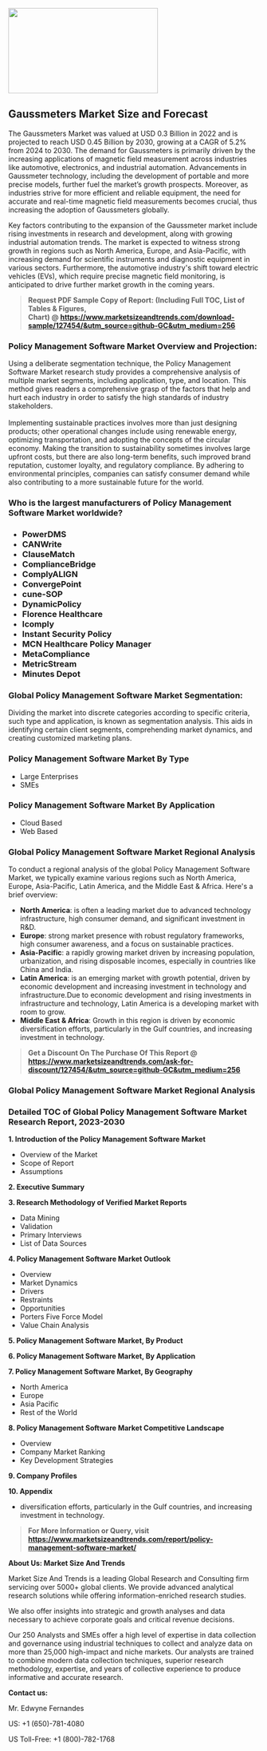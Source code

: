 <p><img class="alignnone size-medium wp-image-20088" src="https://ffe5etoiles.com/wp-content/uploads/2024/12/MST1-300x171.png" alt="" width="300" height="171" /></p><h2>Gaussmeters Market Size and Forecast</h2><p>The Gaussmeters Market was valued at USD 0.3 Billion in 2022 and is projected to reach USD 0.45 Billion by 2030, growing at a CAGR of 5.2% from 2024 to 2030. The demand for Gaussmeters is primarily driven by the increasing applications of magnetic field measurement across industries like automotive, electronics, and industrial automation. Advancements in Gaussmeter technology, including the development of portable and more precise models, further fuel the market’s growth prospects. Moreover, as industries strive for more efficient and reliable equipment, the need for accurate and real-time magnetic field measurements becomes crucial, thus increasing the adoption of Gaussmeters globally.</p><p>Key factors contributing to the expansion of the Gaussmeter market include rising investments in research and development, along with growing industrial automation trends. The market is expected to witness strong growth in regions such as North America, Europe, and Asia-Pacific, with increasing demand for scientific instruments and diagnostic equipment in various sectors. Furthermore, the automotive industry's shift toward electric vehicles (EVs), which require precise magnetic field monitoring, is anticipated to drive further market growth in the coming years.</p></p><blockquote id="" class=""><strong>Request PDF Sample Copy of Report: (Including Full TOC, List of Tables &amp; Figures, Chart)&nbsp;@&nbsp;<strong><a href="https://www.marketsizeandtrends.com/download-sample/127454/&utm_source=github-GC&utm_medium=256" target="_blank">https://www.marketsizeandtrends.com/download-sample/127454/&utm_source=github-GC&utm_medium=256</a></strong></strong></blockquote><h3 id="" class="">Policy Management Software Market&nbsp;Overview and Projection:</h3><p id="" class="">Using a deliberate segmentation technique, the Policy Management Software Market research study provides a comprehensive analysis of multiple market segments, including application, type, and location. This method gives readers a comprehensive grasp of the factors that help and hurt each industry in order to satisfy the high standards of industry stakeholders. <br /> <br />Implementing sustainable practices involves more than just designing products; other operational changes include using renewable energy, optimizing transportation, and adopting the concepts of the circular economy. Making the transition to sustainability sometimes involves large upfront costs, but there are also long-term benefits, such improved brand reputation, customer loyalty, and regulatory compliance. By adhering to environmental principles, companies can satisfy consumer demand while also contributing to a more sustainable future for the world.</p><h3 id="" class="">Who is the largest manufacturers of&nbsp;Policy Management Software Market worldwide?</h3><h3 class=""><p><ul><li>PowerDMS </li><li> CANWrite </li><li> ClauseMatch </li><li> ComplianceBridge </li><li> ComplyALIGN </li><li> ConvergePoint </li><li> cune-SOP </li><li> DynamicPolicy </li><li> Florence Healthcare </li><li> Icomply </li><li> Instant Security Policy </li><li> MCN Healthcare Policy Manager </li><li> MetaCompliance </li><li> MetricStream </li><li> Minutes Depot</li></ul></p></h3><h3 id="" class="">Global&nbsp;Policy Management Software Market Segmentation:</h3><p id="" class="">Dividing the market into discrete categories according to specific criteria, such type and application, is known as segmentation analysis. This aids in identifying certain client segments, comprehending market dynamics, and creating customized marketing plans.</p><h3 id="" class="">Policy Management Software Market&nbsp;By Type</h3><p><p><ul><li>Large Enterprises </li><li> SMEs</p></li></ul></p></p><h3 id="" class="">Policy Management Software Market&nbsp;By Application</h3><p class=""><p><ul><li>Cloud Based </li><li> Web Based</li></ul></p></p><h3 id="" class="">Global Policy Management Software Market Regional Analysis</h3><p id="" class="">To conduct a regional analysis of the global Policy Management Software Market, we typically examine various regions such as North America, Europe, Asia-Pacific, Latin America, and the Middle East &amp; Africa. Here's a brief overview:</p><ul><li><strong>North America</strong>: is often a leading market due to advanced technology infrastructure, high consumer demand, and significant investment in R&amp;D.</li><li><strong>Europe</strong>: strong market presence with robust regulatory frameworks, high consumer awareness, and a focus on sustainable practices.</li><li><strong>Asia-Pacific</strong>: a rapidly growing market driven by increasing population, urbanization, and rising disposable incomes, especially in countries like China and India.</li><li><strong>Latin America</strong>: is an emerging market with growth potential, driven by economic development and increasing investment in technology and infrastructure.Due to economic development and rising investments in infrastructure and technology, Latin America is a developing market with room to grow.</li><li><strong>Middle East &amp; Africa</strong>: Growth in this region is driven by economic diversification efforts, particularly in the Gulf countries, and increasing investment in technology.</li></ul><blockquote id="" class=""><strong>Get a Discount On The Purchase Of This Report @ <strong><a href="https://www.marketsizeandtrends.com/ask-for-discount/127454/&utm_source=github-GC&utm_medium=256" target="_blank">https://www.marketsizeandtrends.com/ask-for-discount/127454/&utm_source=github-GC&utm_medium=256</a></strong></strong></blockquote><h3 id="" class="">Global Policy Management Software Market Regional Analysis</h3><h3 id="" class="">Detailed TOC of Global Policy Management Software Market Research Report, 2023-2030</h3><p id="" class=""><strong>1. Introduction of the Policy Management Software Market</strong></p><ul><li>Overview of the Market</li><li>Scope of Report</li><li>Assumptions</li></ul><p id="" class=""><strong>2. Executive Summary</strong></p><p id="" class=""><strong>3. Research Methodology of Verified Market Reports</strong></p><ul><li>Data Mining</li><li>Validation</li><li>Primary Interviews</li><li>List of Data Sources</li></ul><p id="" class=""><strong>4. Policy Management Software Market Outlook</strong></p><ul><li>Overview</li><li>Market Dynamics</li><li>Drivers</li><li>Restraints</li><li>Opportunities</li><li>Porters Five Force Model</li><li>Value Chain Analysis</li></ul><p id="" class=""><strong>5. Policy Management Software Market, By Product</strong></p><p id="" class=""><strong>6. Policy Management Software Market, By Application</strong></p><p id="" class=""><strong>7. Policy Management Software Market, By Geography</strong></p><ul><li>North America</li><li>Europe</li><li>Asia Pacific</li><li>Rest of the World</li></ul><p id="" class=""><strong>8. Policy Management Software Market Competitive Landscape</strong></p><ul><li>Overview</li><li>Company Market Ranking</li><li>Key Development Strategies</li></ul><p id="" class=""><strong>9. Company Profiles</strong></p><p id="" class=""><strong>10. Appendix</strong></p><ul><li>diversification efforts, particularly in the Gulf countries, and increasing investment in technology.</li></ul><blockquote id="" class=""><strong>For More Information or Query, visit <strong><strong><a href="https://www.marketsizeandtrends.com/report/policy-management-software-market/" target="_blank">https://www.marketsizeandtrends.com/report/policy-management-software-market/</a></strong></strong></strong></blockquote><p id="" class=""><strong>About Us: Market Size And Trends</strong></p><p id="" class="">Market Size And Trends is a leading Global Research and Consulting firm servicing over 5000+ global clients. We provide advanced analytical research solutions while offering information-enriched research studies.</p><p id="" class="">We also offer insights into strategic and growth analyses and data necessary to achieve corporate goals and critical revenue decisions.</p><p id="" class="">Our 250 Analysts and SMEs offer a high level of expertise in data collection and governance using industrial techniques to collect and analyze data on more than 25,000 high-impact and niche markets. Our analysts are trained to combine modern data collection techniques, superior research methodology, expertise, and years of collective experience to produce informative and accurate research.</p><p id="" class=""><strong>Contact us:</strong></p><p id="" class="">Mr. Edwyne Fernandes</p><p id="" class="">US: +1 (650)-781-4080</p><p id="" class="">US Toll-Free: +1 (800)-782-1768</p>
